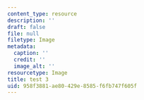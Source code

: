 ```yaml
---
content_type: resource
description: ''
draft: false
file: null
filetype: Image
metadata:
  caption: ''
  credit: ''
  image_alt: ''
resourcetype: Image
title: test 3
uid: 958f3881-ae80-429e-8585-f6fb747f605f
---
```

